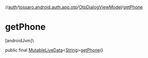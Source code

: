 //[auth](../../../index.md)/[tossaro.android.auth.app.otp](../index.md)/[OtpDialogViewModel](index.md)/[getPhone](get-phone.md)

# getPhone

[androidJvm]\

public final [MutableLiveData](https://developer.android.com/reference/kotlin/androidx/lifecycle/MutableLiveData.html)&lt;[String](https://developer.android.com/reference/kotlin/java/lang/String.html)&gt;[getPhone](get-phone.md)()
